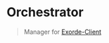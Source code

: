# Orchestrator
> Manager for [Exorde-Client](https://github.com/exorde-labs/Exorde-Client-Microservice-Mint/tree/main)
